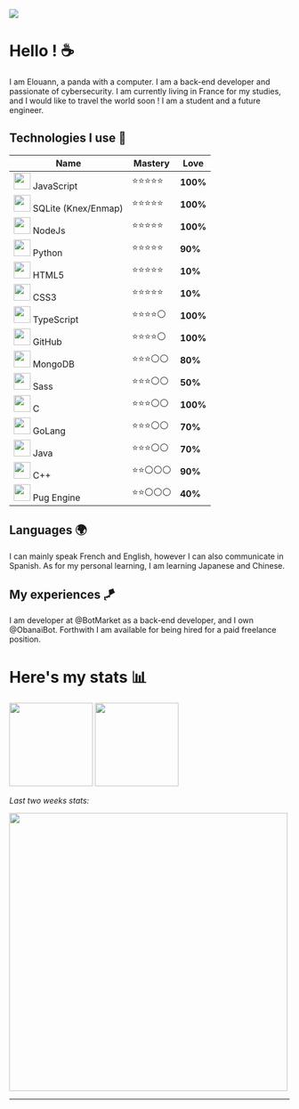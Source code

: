 <img src="https://cdn.discordapp.com/attachments/1012372287640567948/1034734723022467082/photo-1619410283995-43d9134e7656crop.jpg"/>

# Hello ! :coffee:

I am Elouann, a panda with a computer. I am a back-end developer and passionate of cybersecurity. I am currently living in France for my studies, and I would like to travel the world soon !
I am a student and a future engineer.

## Technologies I use :tea:

| Name                                                                          | Mastery     |   Love   |
| ----------------------------------------------------------------------------- | ----------  | -------- |
| <img src="https://i.imgur.com/1xUExTn.png" width="30px"/> JavaScript          | ⭐⭐⭐⭐⭐ | **100%** |
| <img src="https://i.imgur.com/QMwQBYc.png" width="30px"/> SQLite (Knex/Enmap) | ⭐⭐⭐⭐⭐ | **100%** |
| <img src="https://i.imgur.com/ERkg0DN.png" width="30px"/> NodeJs              | ⭐⭐⭐⭐⭐ | **100%** |
| <img src="https://i.imgur.com/R6DjUi7.png" width="30px"/> Python              | ⭐⭐⭐⭐⭐ | **90%**  |
| <img src="https://i.imgur.com/kXIpCEW.png" width="30px"/> HTML5               | ⭐⭐⭐⭐⭐ | **10%**  |
| <img src="https://i.imgur.com/A0GhGi4.png" width="30px"/> CSS3                | ⭐⭐⭐⭐⭐ | **10%**  |
| <img src="https://i.imgur.com/thQmc8L.png" width="30px"/> TypeScript          | ⭐⭐⭐⭐⚪ | **100%** |
| <img src="https://i.imgur.com/Hdkky0C.png" width="30px"/> GitHub              | ⭐⭐⭐⭐⚪ | **100%** |
| <img src="https://i.imgur.com/jsTyeMB.png" width="30px"/> MongoDB             | ⭐⭐⭐⚪⚪ | **80%**  |
| <img src="https://i.imgur.com/UWo9uKa.png" width="30px"/> Sass                | ⭐⭐⭐⚪⚪ | **50%**  |
| <img src="https://i.imgur.com/X48rSkK.png" width="30px"/> C                   | ⭐⭐⭐⚪⚪ | **100%** |
| <img src="https://i.imgur.com/KCPM1Og.png" width="30px"/> GoLang              | ⭐⭐⭐⚪⚪ | **70%**  |
| <img src="https://i.imgur.com/MwzkpKi.png" width="30px"/> Java                | ⭐⭐⭐⚪⚪ | **70%**  |
| <img src="https://i.imgur.com/tYUDEIn.png" width="30px"/> C++                 | ⭐⭐⚪⚪⚪ | **90%**  |
| <img src="https://i.imgur.com/vjM4X6W.png" width="30px"/> Pug Engine          | ⭐⭐⚪⚪⚪ | **40%**  |

## Languages 🌍

I can mainly speak French and English, however I can also communicate in Spanish. As for my personal learning, I am learning Japanese and Chinese.

## My experiences 🪁

I am developer at @BotMarket as a back-end developer, and I own @ObanaiBot. Forthwith I am available for being hired for a paid freelance position.

# Here's my stats :bar_chart: 

<img height="150px" src="https://github-readme-stats.vercel.app/api?username=elouann-h&show_icons=true&include_all_commits=true&count_private=true&theme=light">
<img height="150px" src="https://github-readme-stats.vercel.app/api/top-langs/?username=elouann-h&langs_count=10&layout=compact&theme=light">

*Last two weeks stats:*

<img width="500px" src="https://github-readme-stats.vercel.app/api/wakatime?username=pxndxdev&theme=light">

---

<div style="text-align:center">
    <img src="https://komarev.com/ghpvc/?username=PxndxDev&style=flat-square&color=blue" alt=""/>
    <img src="https://wakatime.com/badge/user/1f18b09f-6cf2-4aa1-a256-b88b4b5616fe.svg" alt="">
</div>
